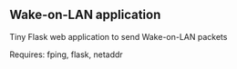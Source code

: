 ## Wake-on-LAN application
Tiny Flask web application to send Wake-on-LAN packets

Requires: fping, flask, netaddr
